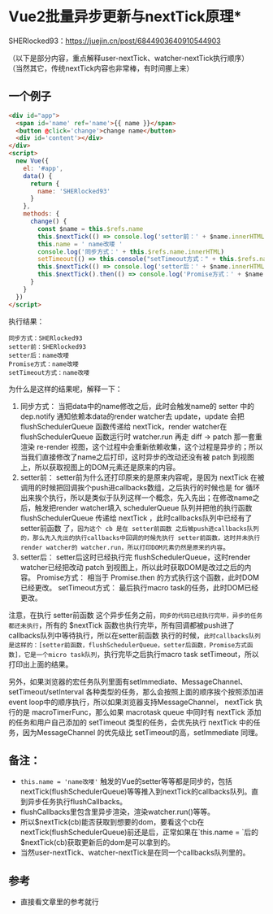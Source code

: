 # Vue2批量异步更新与nextTick原理*

SHERlocked93：https://juejin.cn/post/6844903640910544903

（以下是部分内容，重点解释user-nextTick、watcher-nextTick执行顺序）
（当然其它，传统nextTick内容也非常棒，有时间挪上来）

## 一个例子

```html
<div id="app">
  <span id='name' ref='name'>{{ name }}</span>
  <button @click='change'>change name</button>
  <div id='content'></div>
</div>
<script>
  new Vue({
    el: '#app',
    data() {
      return {
        name: 'SHERlocked93'
      }
    },
    methods: {
      change() {
        const $name = this.$refs.name
        this.$nextTick(() => console.log('setter前：' + $name.innerHTML))
        this.name = ' name改喽 '
        console.log('同步方式：' + this.$refs.name.innerHTML)
        setTimeout(() => this.console("setTimeout方式：" + this.$refs.name.innerHTML))
        this.$nextTick(() => console.log('setter后：' + $name.innerHTML))
        this.$nextTick().then(() => console.log('Promise方式：' + $name.innerHTML))
      }
    }
  })
</script>
```
执行结果：
```
同步方式：SHERlocked93 
setter前：SHERlocked93 
setter后：name改喽 
Promise方式：name改喽 
setTimeout方式：name改喽
```

为什么是这样的结果呢，解释一下：

1. 同步方式： 当把data中的name修改之后，此时会触发name的 setter 中的 dep.notify 通知依赖本data的render watcher去 update，update 会把 flushSchedulerQueue 函数传递给 nextTick，render watcher在 flushSchedulerQueue 函数运行时 watcher.run 再走 diff -> patch 那一套重渲染 re-render 视图，这个过程中会重新依赖收集，这个过程是异步的；所以当我们直接修改了name之后打印，这时异步的改动还没有被 patch 到视图上，所以获取视图上的DOM元素还是原来的内容。
2. setter前： setter前为什么还打印原来的是原来内容呢，是因为 nextTick 在被调用的时候把回调挨个push进callbacks数组，之后执行的时候也是 for 循环出来挨个执行，所以是类似于队列这样一个概念，先入先出；在修改name之后，触发把render watcher填入 schedulerQueue 队列并把他的执行函数 flushSchedulerQueue 传递给 nextTick ，此时callbacks队列中已经有了 setter前函数 了，`因为这个 cb 是在 setter前函数 之后被push进callbacks队列的，那么先入先出的执行callbacks中回调的时候先执行 setter前函数，这时并未执行render watcher的 watcher.run，所以打印DOM元素仍然是原来的内容`。
3. setter后： setter后这时已经执行完 flushSchedulerQueue，这时render watcher已经把改动 patch 到视图上，所以此时获取DOM是改过之后的内容。
Promise方式： 相当于 Promise.then 的方式执行这个函数，此时DOM已经更改。
setTimeout方式： 最后执行macro task的任务，此时DOM已经更改。

注意，在执行 setter前函数 这个异步任务之前，`同步的代码已经执行完毕，异步的任务都还未执行`，所有的 $nextTick 函数也执行完毕，所有回调都被push进了callbacks队列中等待执行，所以在setter前函数 执行的时候，`此时callbacks队列是这样的：[setter前函数，flushSchedulerQueue，setter后函数，Promise方式函数]，它是一个micro task队列`，执行完毕之后执行macro task setTimeout，所以打印出上面的结果。

另外，如果浏览器的宏任务队列里面有setImmediate、MessageChannel、setTimeout/setInterval 各种类型的任务，那么会按照上面的顺序挨个按照添加进event loop中的顺序执行，所以如果浏览器支持MessageChannel， nextTick 执行的是 macroTimerFunc，那么如果 macrotask queue 中同时有 nextTick 添加的任务和用户自己添加的 setTimeout 类型的任务，会优先执行 nextTick 中的任务，因为MessageChannel 的优先级比 setTimeout的高，setImmediate 同理。

## 备注：

- `this.name = 'name改喽'` 触发的Vue的setter等等都是同步的，包括nextTick(flushSchedulerQueue)等等推入到nextTick的callbacks队列。直到异步任务执行flushCallbacks。
- flushCallbacks里包含里异步渲染，渲染watcher.run()等等。
- 所以$nextTick(cb)能否获取到想要的dom，要看这个cb在nextTick(flushSchedulerQueue)前还是后，正常如果在`this.name = `后的$nextTick(cb)获取更新后的dom是可以拿到的。
- 当然user-nextTick、watcher-nextTick是在同一个callbacks队列里的。


## 参考

- 直接看文章里的参考就行